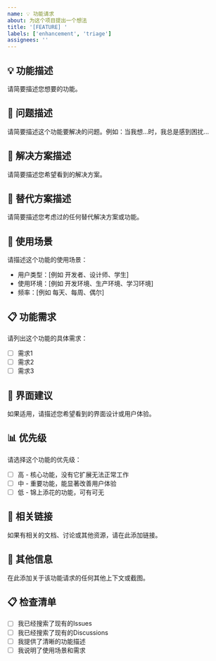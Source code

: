 ```yaml
---
name: 💡 功能请求
about: 为这个项目提出一个想法
title: '[FEATURE] '
labels: ['enhancement', 'triage']
assignees: ''
---
```


## 💡 功能描述
请简要描述您想要的功能。

## 🎯 问题描述
请简要描述这个功能要解决的问题。例如：当我想...时，我总是感到困扰...

## 💭 解决方案描述
请简要描述您希望看到的解决方案。

## 🔄 替代方案描述
请简要描述您考虑过的任何替代解决方案或功能。

## 📱 使用场景
请描述这个功能的使用场景：
- 用户类型：[例如 开发者、设计师、学生]
- 使用环境：[例如 开发环境、生产环境、学习环境]
- 频率：[例如 每天、每周、偶尔]

## 📋 功能需求
请列出这个功能的具体需求：
- [ ] 需求1
- [ ] 需求2
- [ ] 需求3

## 🎨 界面建议
如果适用，请描述您希望看到的界面设计或用户体验。

## 📊 优先级
请选择这个功能的优先级：
- [ ] 高 - 核心功能，没有它扩展无法正常工作
- [ ] 中 - 重要功能，能显著改善用户体验
- [ ] 低 - 锦上添花的功能，可有可无

## 🔗 相关链接
如果有相关的文档、讨论或其他资源，请在此添加链接。

## 📝 其他信息
在此添加关于该功能请求的任何其他上下文或截图。

## 📋 检查清单
- [ ] 我已经搜索了现有的Issues
- [ ] 我已经搜索了现有的Discussions
- [ ] 我提供了清晰的功能描述
- [ ] 我说明了使用场景和需求
